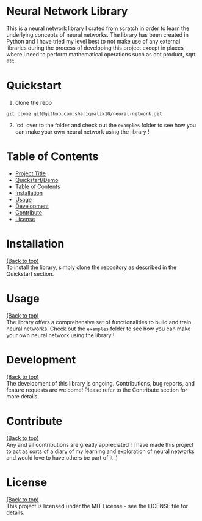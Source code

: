 # Neural Network Library
This is a neural network library I crated from scratch in order to learn the underlying concepts of neural networks. The library has been created in Python and I have tried my level best to not make use of any external libraries during the process of developing this project except in places where i need to perform mathematical operations such as dot product, sqrt etc.

# Quickstart
1. clone the repo
```shell
git clone git@github.com:shariqmalik10/neural-network.git
```
2. 'cd' over to the folder and check out the <code>examples</code> folder to see how you can make your own neural network using the library ! 

# Table of Contents

- [Project Title](#project-title)
- [Quickstart/Demo](#quickstartdemo)
- [Table of Contents](#table-of-contents)
- [Installation](#installation)
- [Usage](#usage)
- [Development](#development)
- [Contribute](#contribute)
- [License](#license)

# Installation
[(Back to top)](#table-of-contents)  
To install the library, simply clone the repository as described in the Quickstart section.

# Usage
[(Back to top)](#table-of-contents)  
The library offers a comprehensive set of functionalities to build and train neural networks.
Check out the <code>examples</code> folder to see how you can make your own neural network using the library ! 

# Development
[(Back to top)](#table-of-contents)  
The development of this library is ongoing. Contributions, bug reports, and feature requests are welcome! Please refer to the Contribute section for more details.

# Contribute
[(Back to top)](#table-of-contents)  
Any and all contributions are greatly appreciated ! I have made this project to act as sorts of a diary of my learning and exploration of neural networks and would love to have others be part of it :) 

# License
[(Back to top)](#table-of-contents)  
This project is licensed under the MIT License - see the LICENSE file for details.